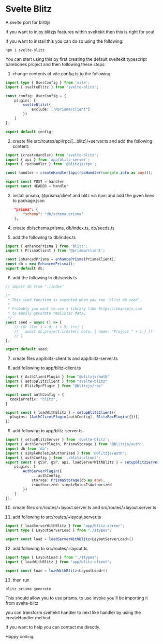 # Svelte Blitz

A svelte port for blitzjs

If you want to injoy blitzjs features within sveltekit then this is right for you!

If you want to install this you can do so using the following:
```properties
npm i svelte-blitz
```

You can start using this by first creating the default sveltekit typescript barebones project and then following these steps:

1. change contents of vite.config.ts to the following
```ts
import type { UserConfig } from 'vite';
import { svelteBlitz } from 'svelte-blitz';

const config: UserConfig = {
	plugins: [
		svelteBlitz({
			exclude: ["@prisma/client"]
		})
	]
};

export default config;

```

2. create file src/routes/api/rpc/[...blitz]/+server.ts and add the following content:
```ts
import {createHandler} from 'svelte-blitz';
import { api } from 'app/blitz-server';
import { rpcHandler } from '@blitzjs/rpc';

const handler = createHandler(api(rpcHandler(console.info as any)));

export const POST = handler
export const HEADER = handler
```
3. install prisma, @prisma/client and blitz via npm and add the given lines to package.json
```json
    "prisma": {
		"schema": "db/schema.prisma"
    },
```

4. create db/schema.prisma, db/index.ts, db/seeds.ts

5. add the following to db/index.ts 
```ts
import { enhancePrisma } from 'blitz';
import { PrismaClient } from '@prisma/client';

const EnhancedPrisma = enhancePrisma(PrismaClient);
const db = new EnhancedPrisma();
export default db;

```

6. add the following to db/seeds.ts
```ts
// import db from "./index"

/*
 * This seed function is executed when you run `blitz db seed`.
 *
 * Probably you want to use a library like https://chancejs.com
 * to easily generate realistic data.
 */
const seed = async () => {
	// for (let i = 0; i < 5; i++) {
	//   await db.project.create({ data: { name: "Project " + i } })
	// }
};

export default seed;

```

7. create files app/blitz-client.ts and app/blitz-server.ts

8. add following to app/blitz-client.ts

```ts
import { AuthClientPlugin } from "@blitzjs/auth"
import { setupBlitzClient } from "svelte-blitz"
import { BlitzRpcPlugin } from "@blitzjs/rpc"

export const authConfig = {
  cookiePrefix: "blitz",
}

export const { loadWithBlitz } = setupBlitzClient({
  plugins: [AuthClientPlugin(authConfig), BlitzRpcPlugin({})],
})

```

9. add following to app/blitz-server.ts
```ts
import { setupBlitzServer } from 'svelte-blitz';
import { AuthServerPlugin, PrismaStorage } from '@blitzjs/auth';
import db from 'db';
import { simpleRolesIsAuthorized } from '@blitzjs/auth';
import { authConfig } from './blitz-client';
export const { gSSP, gSP, api, loadServerWithBlitz } = setupBlitzServer({
	plugins: [
		AuthServerPlugin({
			...authConfig,
			storage: PrismaStorage(db as any),
			isAuthorized: simpleRolesIsAuthorized
		})
	]
});

```

10. create files src/routes/+layout.server.ts and src/routes/+layout.server.ts

11. add following to src/routes/+layout.server.ts
```ts
import { loadServerWithBlitz } from "app/blitz-server";
import type { LayoutServerLoad } from "./$types";

export const load = loadServerWithBlitz<LayoutServerLoad>()
```

12. add following to src/routes/+layout.ts
```ts
import type { LayoutLoad } from "./$types";
import { loadWithBlitz } from "app/blitz-client";

export const load = loadWithBlitz<LayoutLoad>()
```

13. then run 
```properties 
blitz prisma generate
```

This should allow you to use prisma. to use invoke you'll be importing it from svelte-blitz

you can transform sveltekit handler to next like handler by using the createHandler method.

If you want to help you can contact me directly.

Happy coding.